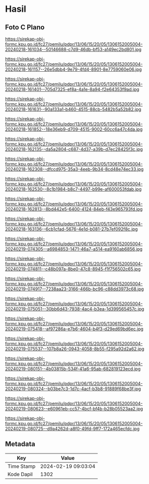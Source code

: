 # Hasil

## Foto C Plano

https://sirekap-obj-formc.kpu.go.id/fc27/pemilu/pdpr/13/06/15/20/05/1306152005004-20240218-161034--50146688-c7d9-46db-bf53-a149ec2bd801.jpg

https://sirekap-obj-formc.kpu.go.id/fc27/pemilu/pdpr/13/06/15/20/05/1306152005004-20240218-161157--26e5dbb4-9e79-4fd4-8901-8e7759060e06.jpg

https://sirekap-obj-formc.kpu.go.id/fc27/pemilu/pdpr/13/06/15/20/05/1306152005004-20240218-161401--705d7325-ef8a-4a1e-8a94-f2e64353f9ad.jpg

https://sirekap-obj-formc.kpu.go.id/fc27/pemilu/pdpr/13/06/15/20/05/1306152005004-20240218-161631--90a133a1-b460-4515-88cb-5482b5a52b82.jpg

https://sirekap-obj-formc.kpu.go.id/fc27/pemilu/pdpr/13/06/15/20/05/1306152005004-20240218-161852--18e36eb9-d709-4515-9002-60cc6a47c4da.jpg

https://sirekap-obj-formc.kpu.go.id/fc27/pemilu/pdpr/13/06/15/20/05/1306152005004-20240218-162135--da5a2804-c687-4d37-a39b-d7ec28425f3c.jpg

https://sirekap-obj-formc.kpu.go.id/fc27/pemilu/pdpr/13/06/15/20/05/1306152005004-20240218-162308--dfccd975-35a3-4eeb-9b34-8cd48e74ec33.jpg

https://sirekap-obj-formc.kpu.go.id/fc27/pemilu/pdpr/13/06/15/20/05/1306152005004-20240218-162530--8c1b1984-b8c7-4497-b99e-af600053fdab.jpg

https://sirekap-obj-formc.kpu.go.id/fc27/pemilu/pdpr/13/06/15/20/05/1306152005004-20240218-162813--8bd442e5-6400-4124-84eb-f43e965793fd.jpg

https://sirekap-obj-formc.kpu.go.id/fc27/pemilu/pdpr/13/06/15/20/05/1306152005004-20240218-163136--6cb1cfad-5676-4e1d-b081-27b7ef092f8c.jpg

https://sirekap-obj-formc.kpu.go.id/fc27/pemilu/pdpr/13/06/15/20/05/1306152005004-20240219-074305--a6984853-1471-46a7-a514-ea9160ab6856.jpg

https://sirekap-obj-formc.kpu.go.id/fc27/pemilu/pdpr/13/06/15/20/05/1306152005004-20240219-074811--c48b097a-8be0-47c8-8945-f1f756502c65.jpg

https://sirekap-obj-formc.kpu.go.id/fc27/pemilu/pdpr/13/06/15/20/05/1306152005004-20240219-074917--7238aa23-3166-466b-bc96-c88dd3973c68.jpg

https://sirekap-obj-formc.kpu.go.id/fc27/pemilu/pdpr/13/06/15/20/05/1306152005004-20240219-075051--30bb6d43-7938-4ac4-b3ea-1d399565457c.jpg

https://sirekap-obj-formc.kpu.go.id/fc27/pemilu/pdpr/13/06/15/20/05/1306152005004-20240219-075418--af97286a-e7b6-4604-b4f3-d29ed69bd6ec.jpg

https://sirekap-obj-formc.kpu.go.id/fc27/pemilu/pdpr/13/06/15/20/05/1306152005004-20240219-075537--107b8a26-0943-4058-8b55-f295a92d2a62.jpg

https://sirekap-obj-formc.kpu.go.id/fc27/pemilu/pdpr/13/06/15/20/05/1306152005004-20240219-080151--4b03815b-534f-41a6-95ab-682819123ecd.jpg

https://sirekap-obj-formc.kpu.go.id/fc27/pemilu/pdpr/13/06/15/20/05/1306152005004-20240219-080324--b03be7c3-1d7c-4acf-b3b8-91889f68be3f.jpg

https://sirekap-obj-formc.kpu.go.id/fc27/pemilu/pdpr/13/06/15/20/05/1306152005004-20240219-080623--e60961eb-cc57-4bcf-bf4b-b28b05523aa2.jpg

https://sirekap-obj-formc.kpu.go.id/fc27/pemilu/pdpr/13/06/15/20/05/1306152005004-20240219-080725--d9a4262d-a8f0-49fd-9ff7-172a465ecfdc.jpg


## Metadata

| Key        | Value               |
| ---------- | ------------------- |
| Time Stamp | 2024-02-19 09:03:04 |
| Kode Dapil | 1302                |



